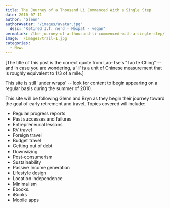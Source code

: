 ```yaml
---
title: The Journey of a Thousand Li Commenced With a Single Step
date: 2010-07-11
author: "Glenn"
authorAvatar: "/images/avatar.jpg"
  desc: "Retired I.T. nerd - Mexpat - vegan"
permalink: /the-journey-of-a-thousand-li-commenced-with-a-single-step/
image:  /images/trail-1.jpg
categories:
  - News
---
```

[The title of this post is the correct quote from Lao-Tse's "Tao te Ching" -- and in case you are wondering, a 'li' is a unit of Chinese measurement that is roughly equivalent to 1/3 of a mile.]

This site is still 'under wraps' -- look for content to begin appearing on a regular basis during the summer of 2010.

This site will be following Glenn and Bryn as they begin their journey toward the goal of early retirement and travel. Topics covered will include:

* Regular progress reports
* Past successes and failures
* Entrepreneurial lessons
* RV travel
* Foreign travel
* Budget travel
* Getting out of debt
* Downsizing
* Post-consumerism
* Sustainability
* Passive Income generation
* Lifestyle design
* Location independence
* Minimalism
* Ebooks
* iBooks
* Mobile apps